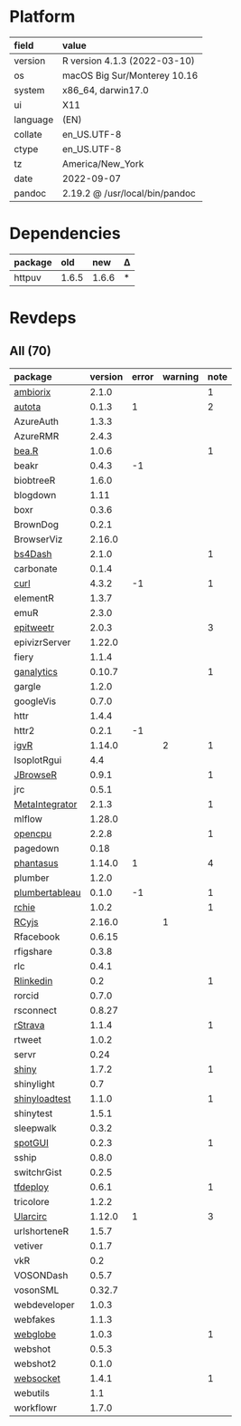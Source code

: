 # Platform

|field    |value                          |
|:--------|:------------------------------|
|version  |R version 4.1.3 (2022-03-10)   |
|os       |macOS Big Sur/Monterey 10.16   |
|system   |x86_64, darwin17.0             |
|ui       |X11                            |
|language |(EN)                           |
|collate  |en_US.UTF-8                    |
|ctype    |en_US.UTF-8                    |
|tz       |America/New_York               |
|date     |2022-09-07                     |
|pandoc   |2.19.2 @ /usr/local/bin/pandoc |

# Dependencies

|package |old   |new   |Δ  |
|:-------|:-----|:-----|:--|
|httpuv  |1.6.5 |1.6.6 |*  |

# Revdeps

## All (70)

|package        |version |error |warning |note |
|:--------------|:-------|:-----|:-------|:----|
|[ambiorix](problems.md#ambiorix)|2.1.0   |      |        |1    |
|[autota](problems.md#autota)|0.1.3   |1     |        |2    |
|AzureAuth      |1.3.3   |      |        |     |
|AzureRMR       |2.4.3   |      |        |     |
|[bea.R](problems.md#bear)|1.0.6   |      |        |1    |
|beakr          |0.4.3   |-1    |        |     |
|biobtreeR      |1.6.0   |      |        |     |
|blogdown       |1.11    |      |        |     |
|boxr           |0.3.6   |      |        |     |
|BrownDog       |0.2.1   |      |        |     |
|BrowserViz     |2.16.0  |      |        |     |
|[bs4Dash](problems.md#bs4dash)|2.1.0   |      |        |1    |
|carbonate      |0.1.4   |      |        |     |
|[curl](problems.md#curl)|4.3.2   |-1    |        |1    |
|elementR       |1.3.7   |      |        |     |
|emuR           |2.3.0   |      |        |     |
|[epitweetr](problems.md#epitweetr)|2.0.3   |      |        |3    |
|epivizrServer  |1.22.0  |      |        |     |
|fiery          |1.1.4   |      |        |     |
|[ganalytics](problems.md#ganalytics)|0.10.7  |      |        |1    |
|gargle         |1.2.0   |      |        |     |
|googleVis      |0.7.0   |      |        |     |
|httr           |1.4.4   |      |        |     |
|httr2          |0.2.1   |-1    |        |     |
|[igvR](problems.md#igvr)|1.14.0  |      |2       |1    |
|IsoplotRgui    |4.4     |      |        |     |
|[JBrowseR](problems.md#jbrowser)|0.9.1   |      |        |1    |
|jrc            |0.5.1   |      |        |     |
|[MetaIntegrator](problems.md#metaintegrator)|2.1.3   |      |        |1    |
|mlflow         |1.28.0  |      |        |     |
|[opencpu](problems.md#opencpu)|2.2.8   |      |        |1    |
|pagedown       |0.18    |      |        |     |
|[phantasus](problems.md#phantasus)|1.14.0  |1     |        |4    |
|plumber        |1.2.0   |      |        |     |
|[plumbertableau](problems.md#plumbertableau)|0.1.0   |-1    |        |1    |
|[rchie](problems.md#rchie)|1.0.2   |      |        |1    |
|[RCyjs](problems.md#rcyjs)|2.16.0  |      |1       |     |
|Rfacebook      |0.6.15  |      |        |     |
|rfigshare      |0.3.8   |      |        |     |
|rlc            |0.4.1   |      |        |     |
|[Rlinkedin](problems.md#rlinkedin)|0.2     |      |        |1    |
|rorcid         |0.7.0   |      |        |     |
|rsconnect      |0.8.27  |      |        |     |
|[rStrava](problems.md#rstrava)|1.1.4   |      |        |1    |
|rtweet         |1.0.2   |      |        |     |
|servr          |0.24    |      |        |     |
|[shiny](problems.md#shiny)|1.7.2   |      |        |1    |
|shinylight     |0.7     |      |        |     |
|[shinyloadtest](problems.md#shinyloadtest)|1.1.0   |      |        |1    |
|shinytest      |1.5.1   |      |        |     |
|sleepwalk      |0.3.2   |      |        |     |
|[spotGUI](problems.md#spotgui)|0.2.3   |      |        |1    |
|sship          |0.8.0   |      |        |     |
|switchrGist    |0.2.5   |      |        |     |
|[tfdeploy](problems.md#tfdeploy)|0.6.1   |      |        |1    |
|tricolore      |1.2.2   |      |        |     |
|[Ularcirc](problems.md#ularcirc)|1.12.0  |1     |        |3    |
|urlshorteneR   |1.5.7   |      |        |     |
|vetiver        |0.1.7   |      |        |     |
|vkR            |0.2     |      |        |     |
|VOSONDash      |0.5.7   |      |        |     |
|vosonSML       |0.32.7  |      |        |     |
|webdeveloper   |1.0.3   |      |        |     |
|webfakes       |1.1.3   |      |        |     |
|[webglobe](problems.md#webglobe)|1.0.3   |      |        |1    |
|webshot        |0.5.3   |      |        |     |
|webshot2       |0.1.0   |      |        |     |
|[websocket](problems.md#websocket)|1.4.1   |      |        |1    |
|webutils       |1.1     |      |        |     |
|workflowr      |1.7.0   |      |        |     |

